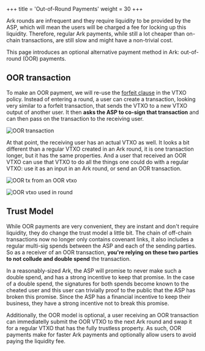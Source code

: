 +++
title = 'Out-of-Round Payments'
weight = 30
+++



Ark rounds are infrequent and they require liquidity to be provided by the ASP,
which will mean the users will be charged a fee for locking up this liquidity.
Therefore, regular Ark payments, while still a lot cheaper than on-chain
transactions, are still slow and might have a non-trivial cost.

This page introduces an optional alternative payment method in Ark:
out-of-round (OOR) payments.


## OOR transaction

To make an OOR payment, we will re-use the [forfeit
clause](vtxos#forfeit-clause) in the VTXO policy. Instead of entering a round,
a user can create a transaction, looking very similar to a forfeit transaction,
that sends the VTXO to a new VTXO output of another user. It then **asks the
ASP to co-sign that transaction** and can then pass on the transaction to the
receiving user.

![OOR transaction](/diagrams/oor.png)

At that point, the receiving user has an actual VTXO as well. It looks a bit
different than a regular VTXO created in an Ark round, it is one transaction
longer, but it has the same properties. And a user that received an OOR VTXO
can use that VTXO to do all the things one could do with a regular VTXO:
use it as an input in an Ark round, or send an OOR transaction.

![OOR tx from an OOR vtxo](/diagrams/ooroor.png)

![OOR vtxo used in round](/diagrams/oor-round.png)


## Trust Model

While OOR payments are very convenient, they are instant and don't require
liquidity, they do change the trust model a little bit. The chain of off-chain
transactions now no longer only contains covenant links, it also includes a
regular multi-sig spends between the ASP and each of the sending parties. So as
a receiver of an OOR transaction, **you're relying on these two parties to not
collude and double spend** the transaction.

In a reasonably-sized Ark, the ASP will promise to never make such a double
spend, and has a strong incentive to keep that promise. In the case of a double
spend, the signatures for both spends become known to the cheated user and this
user can trivially proof to the public that the ASP has broken this promise.
Since the ASP has a financial incentive to keep their business, they have a
strong incentive not to break this promise.

Additionally, the OOR model is optional, a user receiving an OOR transaction
can immediatelly submit the OOR VTXO to the next Ark round and swap it for a
regular VTXO that has the fully trustless property. As such, OOR payments make
for faster Ark payments and optionally allow users to avoid paying the
liquidity fee.
